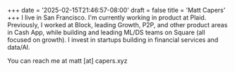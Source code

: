 +++
date = '2025-02-15T21:46:57-08:00'
draft = false
title = 'Matt Capers'
+++
I live in San Francisco. I'm currently working in product at Plaid. Previously, I worked at Block, leading Growth, P2P, and other product areas in Cash App, while building and leading ML/DS teams on Square (all focused on growth). I invest in startups building in financial services and data/AI.

You can reach me at matt [at] capers.xyz
